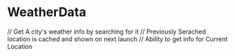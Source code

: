 # WeatherData

// Get A city's weather info by searching for it
// Previously Serached location is cached and shown on next launch
// Ability to get info for Current Location
